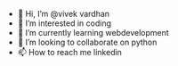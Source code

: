 - 👋 Hi, I’m @vivek vardhan
- 👀 I’m interested in coding
- 🌱 I’m currently learning webdevelopment
- 💞️ I’m looking to collaborate on python
- 📫 How to reach me linkedin
  

<!---
vivekvardhan31/vivekvardhan31 is a ✨ special ✨ repository because its `README.md` (this file) appears on your GitHub profile.
You can click the Preview link to take a look at your changes.
--->
